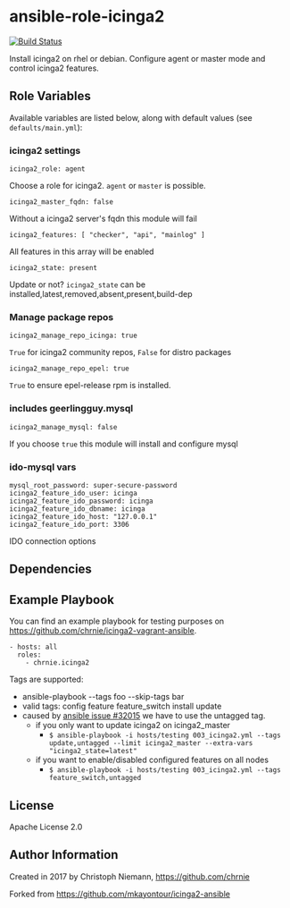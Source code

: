 # ansible-role-icinga2

[![Build Status](https://travis-ci.org/chrnie/ansible-role-icinga2.svg?branch=master)](https://travis-ci.org/chrnie/ansible-role-icinga2)

Install icinga2 on rhel or debian. Configure agent or master mode and control icinga2 features. 

## Role Variables

Available variables are listed below, along with default values (see `defaults/main.yml`):

### icinga2 settings

    icinga2_role: agent

Choose a role for icinga2. `agent` or `master` is possible.

    icinga2_master_fqdn: false

Without a icinga2 server's fqdn this module will fail

    icinga2_features: [ "checker", "api", "mainlog" ]

All features in this array will be enabled

    icinga2_state: present

Update or not? `icinga2_state` can be installed,latest,removed,absent,present,build-dep

### Manage package repos

    icinga2_manage_repo_icinga: true

`True` for icinga2 community repos, `False` for distro packages

    icinga2_manage_repo_epel: true

`True` to ensure epel-release rpm is installed.


### includes geerlingguy.mysql

    icinga2_manage_mysql: false

If you choose `true` this module will install and configure mysql

### ido-mysql vars

    mysql_root_password: super-secure-password
    icinga2_feature_ido_user: icinga
    icinga2_feature_ido_password: icinga
    icinga2_feature_ido_dbname: icinga
    icinga2_feature_ido_host: "127.0.0.1"
    icinga2_feature_ido_port: 3306

IDO connection options


## Dependencies


## Example Playbook
You can find an example playbook for testing purposes on https://github.com/chrnie/icinga2-vagrant-ansible.

    - hosts: all
      roles:
        - chrnie.icinga2

Tags are supported:
  - ansible-playbook --tags foo --skip-tags bar
  - valid tags: config feature feature_switch install update
  - caused by [ansible issue #32015](https://github.com/ansible/ansible/issues/32015) we have to use the untagged tag.
    - if you only want to update icinga2 on icinga2_master
      - `$ ansible-playbook -i hosts/testing 003_icinga2.yml --tags update,untagged --limit icinga2_master --extra-vars "icinga2_state=latest"`
    - if you want to enable/disabled configured features on all nodes
      - `$ ansible-playbook -i hosts/testing 003_icinga2.yml --tags feature_switch,untagged`

## License

Apache License 2.0

## Author Information

Created in 2017 by Christoph Niemann, https://github.com/chrnie

Forked from https://github.com/mkayontour/icinga2-ansible
